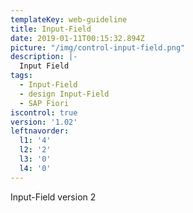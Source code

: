 ```yaml
---
templateKey: web-guideline
title: Input-Field
date: 2019-01-11T00:15:32.894Z
picture: "/img/control-input-field.png"
description: |-
  Input Field
tags:
  - Input-Field
  - design Input-Field
  - SAP Fiori
iscontrol: true  
version: '1.02'
leftnavorder:
  l1: '4'
  l2: '2'
  l3: '0'
  l4: '0'
---
```


Input-Field version 2

